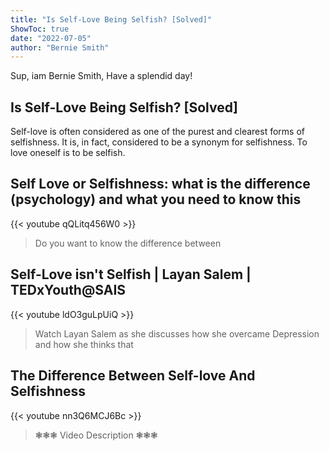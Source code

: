 ```yaml
---
title: "Is Self-Love Being Selfish? [Solved]"
ShowToc: true 
date: "2022-07-05"
author: "Bernie Smith" 
---
```


Sup, iam Bernie Smith, Have a splendid day!
## Is Self-Love Being Selfish? [Solved]
Self-love is often considered as one of the purest and clearest forms of selfishness. It is, in fact, considered to be a synonym for selfishness. To love oneself is to be selfish.

## Self Love or Selfishness: what is the difference (psychology) and what you need to know this
{{< youtube qQLitq456W0 >}}
>Do you want to know the difference between 

## Self-Love isn't Selfish | Layan Salem | TEDxYouth@SAIS
{{< youtube ldO3guLpUiQ >}}
>Watch Layan Salem as she discusses how she overcame Depression and how she thinks that 

## The Difference Between Self-love And Selfishness
{{< youtube nn3Q6MCJ6Bc >}}
>❃❃❃ Video Description ❃❃❃ 

